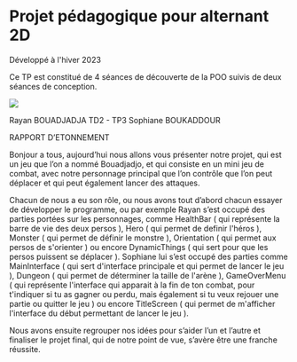 # Projet pédagogique pour alternant 2D

Développé à l'hiver 2023

Ce TP est constitué de 4 séances de découverte de la POO suivis de deux séances de conception.

![](./src/TP2D/TP2D-__TP2D_s_Class_Diagram____.png)

Rayan BOUADJADJA                                                                                                         TD2 - TP3
Sophiane BOUKADDOUR



RAPPORT D’ETONNEMENT


Bonjour a tous, aujourd’hui nous allons vous présenter notre projet, qui est un jeu que l’on a nommé Bouadjadjo, et qui consiste en un mini jeu de combat, avec notre personnage principal que l’on contrôle que l’on peut déplacer et qui peut également lancer des attaques.

Chacun de nous a eu son rôle, ou nous avons tout d’abord chacun essayer de développer le programme, ou par exemple Rayan s’est occupé des parties portées sur les personnages, comme 
HealthBar ( qui représente la barre de vie des deux persos ), Hero ( qui permet de definir l'héros ), Monster ( qui permet de définir le monstre ), Orientation ( qui permet aux persos de s'orienter ) ou encore DynamicThings ( qui sert pour que les persos puissent se déplacer ). Sophiane lui s’est occupé des parties comme MainInterface ( qui sert d'interface principale et qui permet de lancer le jeu ), Dungeon ( qui permet de déterminer la taille de l'arène ), GameOverMenu ( qui représente l'interface qui apparait à la fin de ton combat, pour t'indiquer si tu as gagner ou perdu, mais également si tu veux rejouer une partie ou quitter le jeu ) ou encore TitleScreen ( qui permet de m'afficher l'interface du début permettant de lancer le jeu ).

Nous avons ensuite regrouper nos idées pour s’aider l’un et l’autre et finaliser le projet final, qui de notre point de vue, s’avère être une franche réussite.
